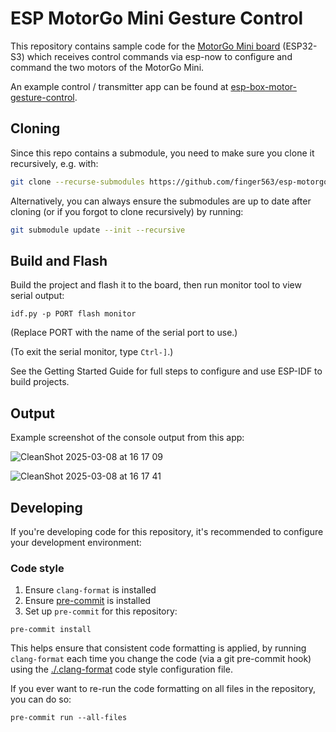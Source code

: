 # ESP MotorGo Mini Gesture Control

This repository contains sample code for the [MotorGo Mini
board](https://motorgo.net) (ESP32-S3) which receives control commands via
esp-now to configure and command the two motors of the MotorGo Mini.

An example control / transmitter app can be found at
[esp-box-motor-gesture-control](https://github.com/finger563/esp-box-motor-gesture-control).

## Cloning

Since this repo contains a submodule, you need to make sure you clone it
recursively, e.g. with:

``` sh
git clone --recurse-submodules https://github.com/finger563/esp-motorgo-mini-gesture-control
```

Alternatively, you can always ensure the submodules are up to date after cloning
(or if you forgot to clone recursively) by running:

``` sh
git submodule update --init --recursive
```

## Build and Flash

Build the project and flash it to the board, then run monitor tool to view serial output:

```
idf.py -p PORT flash monitor
```

(Replace PORT with the name of the serial port to use.)

(To exit the serial monitor, type ``Ctrl-]``.)

See the Getting Started Guide for full steps to configure and use ESP-IDF to build projects.

## Output

Example screenshot of the console output from this app:

![CleanShot 2025-03-08 at 16 17 09](https://github.com/user-attachments/assets/a9f1e8e5-5282-4725-b344-96d23c7ae5ab)


![CleanShot 2025-03-08 at 16 17 41](https://github.com/user-attachments/assets/0fdc0fb7-8201-4862-8f68-cb1fab0ef426)


## Developing

If you're developing code for this repository, it's recommended to configure
your development environment:

### Code style

1. Ensure `clang-format` is installed
2. Ensure [pre-commit](https://pre-commit.com) is installed
3. Set up `pre-commit` for this repository:

  ``` console
  pre-commit install
  ```

This helps ensure that consistent code formatting is applied, by running
`clang-format` each time you change the code (via a git pre-commit hook) using
the [./.clang-format](./.clang-format) code style configuration file.

If you ever want to re-run the code formatting on all files in the repository,
you can do so:

``` console
pre-commit run --all-files
```
